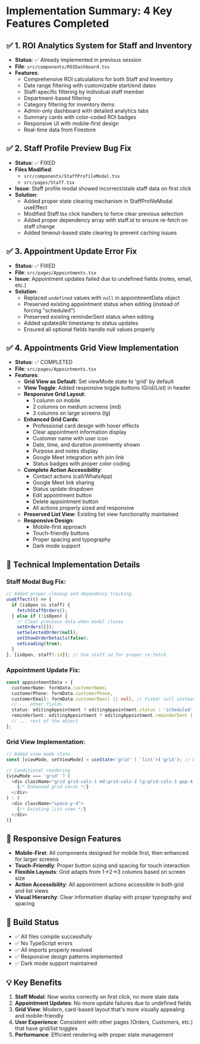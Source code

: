 # Implementation Summary: 4 Key Features Completed

## ✅ 1. ROI Analytics System for Staff and Inventory
- **Status**: ✅ Already implemented in previous session
- **File**: `src/components/ROIDashboard.tsx`
- **Features**:
  - Comprehensive ROI calculations for both Staff and Inventory
  - Date range filtering with customizable start/end dates
  - Staff-specific filtering by individual staff member
  - Department-based filtering 
  - Category filtering for inventory items
  - Admin-only dashboard with detailed analytics tabs
  - Summary cards with color-coded ROI badges
  - Responsive UI with mobile-first design
  - Real-time data from Firestore

## ✅ 2. Staff Profile Preview Bug Fix
- **Status**: ✅ FIXED
- **Files Modified**: 
  - `src/components/StaffProfileModal.tsx`
  - `src/pages/Staff.tsx`
- **Issue**: Staff profile modal showed incorrect/stale staff data on first click
- **Solution**:
  - Added proper state clearing mechanism in StaffProfileModal useEffect
  - Modified Staff.tsx click handlers to force clear previous selection
  - Added proper dependency array with staff.id to ensure re-fetch on staff change
  - Added timeout-based state clearing to prevent caching issues

## ✅ 3. Appointment Update Error Fix
- **Status**: ✅ FIXED
- **File**: `src/pages/Appointments.tsx`
- **Issue**: Appointment updates failed due to undefined fields (notes, email, etc.)
- **Solution**:
  - Replaced `undefined` values with `null` in appointmentData object
  - Preserved existing appointment status when editing (instead of forcing "scheduled")
  - Preserved existing reminderSent status when editing
  - Added updatedAt timestamp to status updates
  - Ensured all optional fields handle null values properly

## ✅ 4. Appointments Grid View Implementation
- **Status**: ✅ COMPLETED  
- **File**: `src/pages/Appointments.tsx`
- **Features**:
  - **Grid View as Default**: Set viewMode state to 'grid' by default
  - **View Toggle**: Added responsive toggle buttons (Grid/List) in header
  - **Responsive Grid Layout**: 
    - 1 column on mobile
    - 2 columns on medium screens (md)
    - 3 columns on large screens (lg)
  - **Enhanced Grid Cards**:
    - Professional card design with hover effects
    - Clear appointment information display
    - Customer name with user icon
    - Date, time, and duration prominently shown
    - Purpose and notes display
    - Google Meet integration with join link
    - Status badges with proper color coding
  - **Complete Action Accessibility**:
    - Contact actions (call/WhatsApp) 
    - Google Meet link sharing
    - Status update dropdown
    - Edit appointment button
    - Delete appointment button
    - All actions properly sized and responsive
  - **Preserved List View**: Existing list view functionality maintained
  - **Responsive Design**: 
    - Mobile-first approach
    - Touch-friendly buttons
    - Proper spacing and typography
    - Dark mode support

## 🎯 Technical Implementation Details

### Staff Modal Bug Fix:
```typescript
// Added proper cleanup and dependency tracking
useEffect(() => {
  if (isOpen && staff) {
    fetchStaffOrders();
  } else if (!isOpen) {
    // Clear previous data when modal closes
    setOrders([]);
    setSelectedOrder(null);
    setShowOrderDetails(false);
    setLoading(true);
  }
}, [isOpen, staff?.id]); // Use staff.id for proper re-fetch
```

### Appointment Update Fix:
```typescript
const appointmentData = {
  customerName: formData.customerName,
  customerPhone: formData.customerPhone,
  customerEmail: formData.customerEmail || null, // Fixed: null instead of undefined
  // ... other fields
  status: editingAppointment ? editingAppointment.status : 'scheduled' as const,
  reminderSent: editingAppointment ? editingAppointment.reminderSent || false : false,
  // ... rest of the object
};
```

### Grid View Implementation:
```typescript
// Added view mode state
const [viewMode, setViewMode] = useState<'grid' | 'list'>('grid'); // Default to grid

// Conditional rendering
{viewMode === 'grid' ? (
  <div className="grid grid-cols-1 md:grid-cols-2 lg:grid-cols-3 gap-4 md:gap-6">
    {/* Enhanced grid cards */}
  </div>
) : (
  <div className="space-y-4">
    {/* Existing list view */}
  </div>
)}
```

## 📱 Responsive Design Features
- **Mobile-First**: All components designed for mobile first, then enhanced for larger screens
- **Touch-Friendly**: Proper button sizing and spacing for touch interaction
- **Flexible Layouts**: Grid adapts from 1→2→3 columns based on screen size
- **Action Accessibility**: All appointment actions accessible in both grid and list views
- **Visual Hierarchy**: Clear information display with proper typography and spacing

## 🔧 Build Status
- ✅ All files compile successfully
- ✅ No TypeScript errors
- ✅ All imports properly resolved
- ✅ Responsive design patterns implemented
- ✅ Dark mode support maintained

## 💡 Key Benefits
1. **Staff Modal**: Now works correctly on first click, no more stale data
2. **Appointment Updates**: No more update failures due to undefined fields
3. **Grid View**: Modern, card-based layout that's more visually appealing and mobile-friendly
4. **User Experience**: Consistent with other pages (Orders, Customers, etc.) that have grid/list toggles
5. **Performance**: Efficient rendering with proper state management
